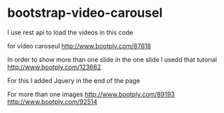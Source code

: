 # bootstrap-video-carousel
I use rest api to load the videos in this code

for video caroseul
http://www.bootply.com/87618


In order to show more than one slide in the one slide I usedd that tutorial
http://www.bootply.com/123662

For this I added Jquery in the end of the page

For more than one images
http://www.bootply.com/89193
http://www.bootply.com/92514
